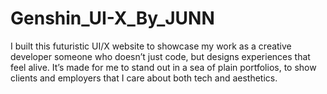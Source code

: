 # Genshin_UI-X_By_JUNN
I built this futuristic UI/X website to showcase my work as a creative developer  someone who doesn’t just code, but designs experiences that feel alive. It’s made for me to stand out in a sea of plain portfolios, to show clients and employers that I care about both tech and aesthetics. 
